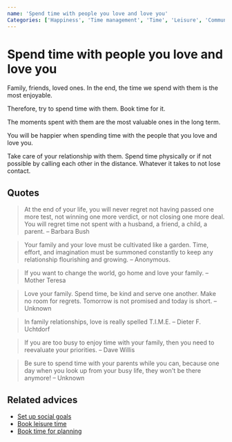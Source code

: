 ```yaml
---
name: 'Spend time with people you love and love you'
Categories: ['Happiness', 'Time management', 'Time', 'Leisure', 'Community', 'Friendship', 'Relationships', 'Family']
---
```

# Spend time with people you love and love you

Family, friends, loved ones. In the end, the time we spend with them is the most enjoyable.

Therefore, try to spend time with them. Book time for it.

The moments spent with them are the most valuable ones in the long term.

You will be happier when spending time with the people that you love and love you.

Take care of your relationship with them. Spend time physically or if not possible by calling each other in the distance. Whatever it takes to not lose contact.

## Quotes

> At the end of your life, you will never regret not having passed one more test, not winning one more verdict, or not closing one more deal. You will regret time not spent with a husband, a friend, a child, a parent. – Barbara Bush

> Your family and your love must be cultivated like a garden. Time, effort, and imagination must be summoned constantly to keep any relationship flourishing and growing. – Anonymous.

> If you want to change the world, go home and love your family. – Mother Teresa

> Love your family. Spend time, be kind and serve one another. Make no room for regrets. Tomorrow is not promised and today is short. – Unknown

> In family relationships, love is really spelled T.I.M.E. – Dieter F. Uchtdorf

> If you are too busy to enjoy time with your family, then you need to reevaluate your priorities. – Dave Willis

> Be sure to spend time with your parents while you can, because one day when you look up from your busy life, they won't be there anymore! – Unknown


## Related advices

- [Set up social goals](Set%20up%20social%20goals/index.md)
- [Book leisure time](Book%20leisure%20time/index.md)
- [Book time for planning](Book%20time%20for%20planning/index.md)
